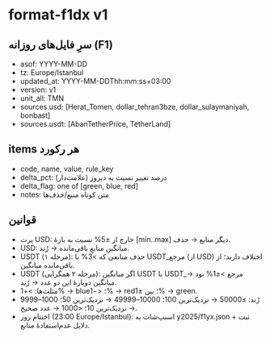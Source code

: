 # format-f1dx v1

## سرِ فایل‌های روزانه (F1)
- asof: YYYY-MM-DD
- tz: Europe/Istanbul
- updated_at: YYYY-MM-DDThh:mm:ss+03:00
- version: v1
- unit_all: TMN
- sources.usd: [Herat_Tomen, dollar_tehran3bze, dollar_sulaymaniyah, bonbast]
- sources.usdt: [AbanTetherPrice, TetherLand]

## items هر رکورد
- code, name, value, rule_key
- delta_pct: درصد تغییر نسبت به دیروز (علامت‌دار)
- delta_flag: one of [green, blue, red]
- notes: متن کوتاه منبع/حذف‌ها

## قوانین
- پرت USD: خارج از ±5% نسبت به بازهٔ [min..max] دیگر منابع → حذف.
- USD: میانگینِ منابعِ باقی‌مانده → رُند.
- USDT (مرحله ۱): حذف منابعی که >3% با USDT_مرجع (از USD) اختلاف دارند؛ از باقی‌مانده میانگین.
- USDT (مرحله ۲ همگرایی): اگر میانگین USDT با USDT_مرجع >±1% بود → میانگین دوبارهٔ این دو عدد → رُند.
- مثلث‌ها: >+1% → blue؛ <−1% → red؛ بین ±1% → green.
- رُند: ≥50000 → نزدیک‌ترین 100؛ 10000–49999 → نزدیک‌ترین 50؛ 1000–9999 → نزدیک‌ترین 10؛ <1000 → عدد صحیح.
- اختتام روز (23:00 Europe/Istanbul): اسنپ‌شات به y2025/f1yx.json + ثبت دلایل عدم‌استفادهٔ منابع.
